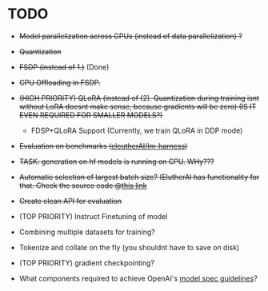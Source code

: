 # TODO

- ~~Model parallelization across GPUs (instead of data parallelization) ?~~
- ~~Quantization~~
- ~~FSDP (instead of 1.)~~ (Done)
- ~~CPU Offloading in FSDP.~~
- ~~(HIGH PRIORITY) QLoRA (instead of (2). Quantization during training isnt without LoRA doesnt make sense, because gradients will be zero) (IS IT EVEN REQUIRED FOR SMALLER MODELS?)~~
    - FDSP+QLoRA Support (Currently, we train QLoRA in DDP mode)
- ~~Evaluation on benchmarks ([eleutherAI/lm-harness](https://github.com/EleutherAI/lm-evaluation-harness))~~

- ~~TASK: generation on hf models is running on CPU. WHy???~~
- ~~Automatic selection of largest batch size? (ElutherAI has functionality for that. Check the source code @[this link](https://github.com/EleutherAI/lm-evaluation-harness/blob/b24ac4b8eb7b32e30f45c16a5be78670dcb25f47/lm_eval/models/huggingface.py#L674)~~
- ~~Create clean API for evaluation~~
- (TOP PRIORITY) Instruct Finetuning of model


- Combining multiple datasets for training? 
- Tokenize and collate on the fly (you shouldnt have to save on disk)
- (TOP PRIORITY) gradient checkpointing?

- What components required to achieve OpenAI's [model spec guidelines](https://openai.com/index/introducing-the-model-spec/)?





